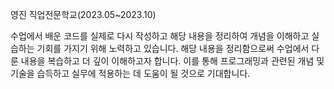 영진 직업전문학교(2023.05~2023.10)


수업에서 배운 코드를 실제로 다시 작성하고 해당 내용을 정리하여 개념을 이해하고 실습하는 기회를 가지기 위해 노력하고 있습니다. 
해당 내용을 정리함으로써 수업에서 다룬 내용을 복습하고 더 깊이 이해하고자 합니다.
이를 통해 프로그래밍과 관련된 개념 및 기술을 습득하고 실무에 적용하는 데 도움이 될 것으로 기대합니다.








